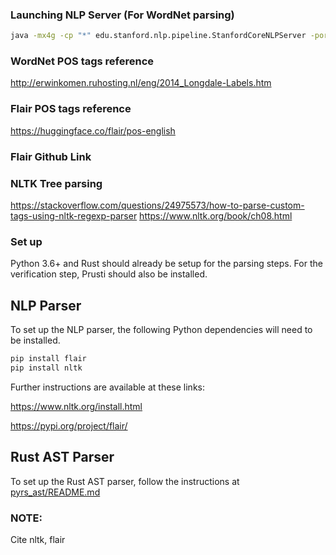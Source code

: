 ### Launching NLP Server (For WordNet parsing)

```bash
java -mx4g -cp "*" edu.stanford.nlp.pipeline.StanfordCoreNLPServer -port 9000 -timeout 15000
```

### WordNet POS tags reference
http://erwinkomen.ruhosting.nl/eng/2014_Longdale-Labels.htm

### Flair POS tags reference
https://huggingface.co/flair/pos-english

### Flair Github Link

### NLTK Tree parsing
https://stackoverflow.com/questions/24975573/how-to-parse-custom-tags-using-nltk-regexp-parser
https://www.nltk.org/book/ch08.html

### Set up
Python 3.6+ and Rust should already be setup for the parsing steps. For the verification step,
Prusti should also be installed.

## NLP Parser
To set up the NLP parser, the following Python dependencies will need to be installed.
```bash
pip install flair
pip install nltk
```

Further instructions are available at these links:

https://www.nltk.org/install.html

https://pypi.org/project/flair/

## Rust AST Parser
To set up the Rust AST parser, follow the instructions at [pyrs_ast/README.md](pyrs_ast/README.md)

### NOTE:
Cite nltk, flair
